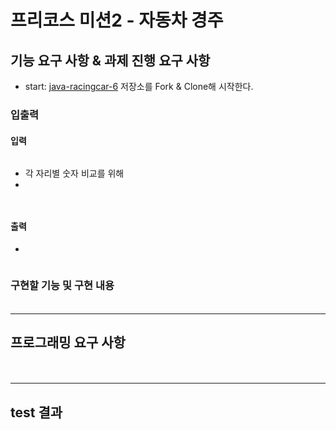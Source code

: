 # 프리코스 미션2 - 자동차 경주

## 기능 요구 사항 & 과제 진행 요구 사항
- start: [java-racingcar-6](https://github.com/woowacourse-precourse/java-racingcar-6) 저장소를 Fork & Clone해 시작한다.
### 입출력
#### 입력

```

```
- 각 자리별 숫자 비교를 위해
- 
```java

```

```java

```


#### 출력
- 
```

```

### 구현할 기능 및 구현 내용
#### 

```java

```



--- 

## 프로그래밍 요구 사항
### 

```java

```

```java

```
---
## test 결과

